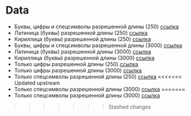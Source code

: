 # Data

- Буквы, цифры и спецсимволы разрешенной длины (250) [ссылка](letters_numbers_symbols_250.txt)
- Латиница (буквы) разрешенной длины (250) [ссылка](letters_en_250.txt)
- Кириллица (буквы) разрешенной длины (250) [ссылка](letters_ru_250.txt)
- Буквы, цифры и спецсимволы разрешенной длины (3000) [ссылка](letters_numbers_symbols_3000.txt)
- Латиница (буквы) разрешенной длины (3000) [ссылка](letters_en_3000.txt)
- Кириллица (буквы) разрешенной длины (3000) [ссылка](letters_ru_3000.txt)
- Только цифры разрешенной длины (250) [ссылка](numbers_250.txt)
- Только цифры разрешенной длины (3000) [ссылка](numbers_3000.txt)
- Только спецсимволы разрешенной длины (250) [ссылка](symbols_250.txt)
<<<<<<< Updated upstream
- Только спецсимволы разрешенной длины (3000) [ссылка](symbols_3000.txt)
=======
- Только спецсимволы разрешенной длины (3000) [ссылка](symbols_3000.txt)
>>>>>>> Stashed changes
